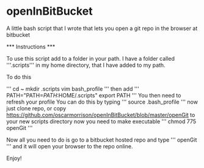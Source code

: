 openInBitBucket
===============

A little bash script that I wrote that lets you open a git repo in the browser at bitbucket

*** Instructions ***

To use this script add to a folder in your path. I have a folder called '''.scripts''' in my home directory,
that I have added to my path.

To do this 

'''
cd ~
mkdir .scripts
vim bash_profile
'''
then add 
'''
PATH="PATH=$PATH:$HOME/.scripts" 
export PATH
'''
You then need to refresh your profile
You can do this by typing
'''
source .bash_profile
'''
now just clone repo, or copy https://github.com/oscarmorrison/openInBitBucket/blob/master/openGit
to your new scripts directory
now you need to make executable
'''
chmod 775 openGit
'''

Now all you need to do is go to a bitbucket hosted repo and type
'''
openGit
'''
and it will open your browser to the repo online.

Enjoy!